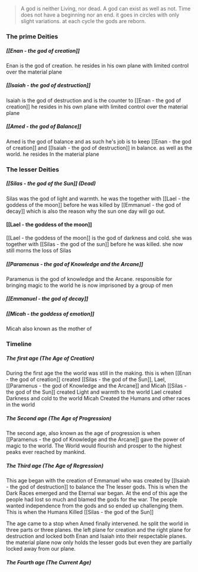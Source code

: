 >A god is neither Living, nor dead. A god can exist as well as not.
  Time does not have a beginning nor an end. 
  it goes in circles with only slight variations. at each cycle the gods are reborn. 

### The prime Deities
##### [[Enan - the god of creation]]
Enan is the god of creation.
he resides in his own plane with limited control over the material plane
##### [[Isaiah - the god of destruction]]
Isaiah is the god of destruction and is the counter to [[Enan - the god of creation]]
he resides in his own plane with limited control over the material plane
##### [[Amed - the god of Balance]]
Amed is the god of balance and as such he's job is to keep [[Enan - the god of creation]] and [[Isaiah - the god of destruction]] in balance. as well as the world. 
he resides In the material plane
### The lesser Deities
##### [[Silas - the god of the Sun]] (Dead) 
Silas was the god of light and warmth. he was the together with [[Lael - the goddess of the moon]] before he was killed by [[Emmanuel - the god of decay]] which is also the reason why the sun one day will go out.
#### [[Lael - the goddess of the moon]]
[[Lael - the goddess of the moon]] is the god of darkness and cold. she was together with [[Silas - the god of the sun]] before he was killed. she now still morns the loss of Silas
##### [[Paramenus - the god of Knowledge and the Arcane]]
Paramenus is the god of knowledge and the Arcane. responsible for bringing magic to the world he is now imprisoned by a group of men
##### [[Emmanuel - the god of decay]]

##### [[Micah - the goddess of emotion]]
Micah also known as the mother of 

### Timeline
##### The first age (The Age of Creation)
During the first age the the world was still in the making. this is when [[Enan - the god of creation]] created [[Silas - the god of the Sun]], Lael, [[Paramenus - the god of Knowledge and the Arcane]] and Micah
[[Silas - the god of the Sun]] created Light and warmth to the world
Lael created Darkness and cold to the world
Micah Created the Humans and other races in the world
##### The Second age (The Age of Progression)
The second age, also known as the age of progression is when [[Paramenus - the god of Knowledge and the Arcane]] gave the power of magic to the world. The World would flourish and prosper to the highest peaks ever reached by mankind.
##### The Third age (The Age of Regression)
This age began with the creation of Emmanuel who was created by [[Isaiah - the god of destruction]] to balance the The lesser gods. This is when the Dark Races emerged and the Eternal war began.
At the end of this age the people had lost so much and blamed the gods for the war.
The people wanted independence from the gods and so ended up challenging them.
This is when the Humans Killed [[Silas - the god of the Sun]]

The age came to a stop when Amed finally intervened. he split the world in three parts or three planes. the left plane for creation and the right plane for destruction and locked both Enan and Isaiah into their respectable planes. the material plane now only holds the lesser gods but even they are partially locked away from our plane.
##### The Fourth age (The Current Age)


